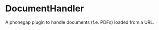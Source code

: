 DocumentHandler
===============

A phonegap plugin to handle documents (f.e. PDFs) loaded from a URL. 
